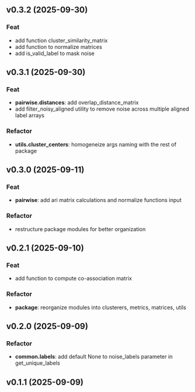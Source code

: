 ## v0.3.2 (2025-09-30)

### Feat

- add function cluster_similarity_matrix
- add function to normalize matrices
- add is_valid_label to mask noise

## v0.3.1 (2025-09-30)

### Feat

- **pairwise.distances**: add overlap_distance_matrix
- add filter_noisy_aligned utility to remove noise across multiple aligned label arrays

### Refactor

- **utils.cluster_centers**: homogeneize args naming with the rest of package

## v0.3.0 (2025-09-11)

### Feat

- **pairwise**: add ari matrix calculations and normalize functions input

### Refactor

- restructure package modules for better organization

## v0.2.1 (2025-09-10)

### Feat

- add function to compute co-association matrix

### Refactor

- **package**: reorganize modules into clusterers, metrics, matrices, utils

## v0.2.0 (2025-09-09)

### Refactor

- **common.labels**: add default None to noise_labels parameter in get_unique_labels

## v0.1.1 (2025-09-09)
